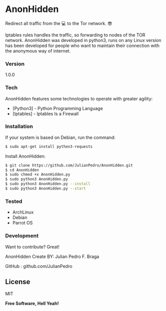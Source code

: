 # AnonHidden

Redirect all traffic from the :computer: to the Tor network. :sunglasses:

Iptables rules handles the traffic, so forwarding to nodes of the TOR network.
AnonHidden was developed in python3, runs on any Linux version has been developed for people who want to maintain their connection with the anonymous way of internet.

### Version
1.0.0

### Tech

AnonHidden features some technologies to operate with greater agility:

* [Python3] - Python Programming Language
* [Iptables] - Iptables Is a Firewall

### Installation

If your system is based on Debian, run the command:
```sh
$ sudo apt-get install python3-requests
```
Install AnonHidden:
```sh
$ git clone https://github.com/JulianPedro/AnonHidden.git
$ cd AnonHidden
$ sudo chmod +x AnonHidden.py
$ sudo python3 AnonHidden.py
$ sudo python3 AnonHidden.py --install
$ sudo python3 AnonHidden.py --start
```

### Tested

 - ArchLinux
 - Debian
 - Parrot OS

### Development

Want to contribute? Great!

AnonHidden Create BY: Julian Pedro F. Braga

GitHub : github.com/JulianPedro

License
----

MIT


**Free Software, Hell Yeah!**
